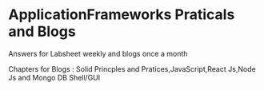 # ApplicationFrameworks Praticals and Blogs
Answers for Labsheet weekly and blogs once a month

Chapters for Blogs : Solid Princples and Pratices,JavaScript,React Js,Node Js and Mongo DB Shell/GUI
